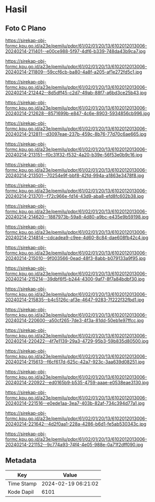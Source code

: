 # Hasil

## Foto C Plano

https://sirekap-obj-formc.kpu.go.id/a23e/pemilu/pdpr/61/02/01/20/13/6102012013006-20240214-211401--e00ce988-5f97-4df6-b339-748da43b9ca7.jpg

https://sirekap-obj-formc.kpu.go.id/a23e/pemilu/pdpr/61/02/01/20/13/6102012013006-20240214-211809--59ccf6cb-ba80-4a8f-a205-af1e272fd5c1.jpg

https://sirekap-obj-formc.kpu.go.id/a23e/pemilu/pdpr/61/02/01/20/13/6102012013006-20240214-212442--8d5dff45-c2d7-49ab-88f7-a6bd3ce25b43.jpg

https://sirekap-obj-formc.kpu.go.id/a23e/pemilu/pdpr/61/02/01/20/13/6102012013006-20240214-212628--8571699b-e847-4c6e-8903-5934856cb996.jpg

https://sirekap-obj-formc.kpu.go.id/a23e/pemilu/pdpr/61/02/01/20/13/6102012013006-20240214-212811--d3097eae-237b-459c-8b76-77d70c6ae665.jpg

https://sirekap-obj-formc.kpu.go.id/a23e/pemilu/pdpr/61/02/01/20/13/6102012013006-20240214-213151--f0c31f32-f532-4a20-b39e-56f53e0b9c16.jpg

https://sirekap-obj-formc.kpu.go.id/a23e/pemilu/pdpr/61/02/01/20/13/6102012013006-20240214-213501--70254e9f-bbf8-42fd-994a-a1863e3478f8.jpg

https://sirekap-obj-formc.kpu.go.id/a23e/pemilu/pdpr/61/02/01/20/13/6102012013006-20240214-213701--f72c966e-fd14-43d9-aba8-efd8fc602b38.jpg

https://sirekap-obj-formc.kpu.go.id/a23e/pemilu/pdpr/61/02/01/20/13/6102012013006-20240214-214620--1887973b-59a8-4d80-a9bc-e435e9b59198.jpg

https://sirekap-obj-formc.kpu.go.id/a23e/pemilu/pdpr/61/02/01/20/13/6102012013006-20240214-214814--cdcadea9-c9ee-4d60-8c84-dae608fb42c4.jpg

https://sirekap-obj-formc.kpu.go.id/a23e/pemilu/pdpr/61/02/01/20/13/6102012013006-20240214-215010--9f003566-0ead-48f3-8abb-b079133a9f95.jpg

https://sirekap-obj-formc.kpu.go.id/a23e/pemilu/pdpr/61/02/01/20/13/6102012013006-20240214-215214--39dbf6f5-b244-4300-9af7-8f7a84bdbf30.jpg

https://sirekap-obj-formc.kpu.go.id/a23e/pemilu/pdpr/61/02/01/20/13/6102012013006-20240214-215835--b4c5126c-af3e-4647-9283-7f222f32fbd1.jpg

https://sirekap-obj-formc.kpu.go.id/a23e/pemilu/pdpr/61/02/01/20/13/6102012013006-20240214-220600--a50cf265-7de3-4f3a-81dd-50eb1e97ffcc.jpg

https://sirekap-obj-formc.kpu.go.id/a23e/pemilu/pdpr/61/02/01/20/13/6102012013006-20240214-220422--4f7e1139-29a3-4729-95b3-59b835d80500.jpg

https://sirekap-obj-formc.kpu.go.id/a23e/pemilu/pdpr/61/02/01/20/13/6102012013006-20240214-215613--f6cf617d-625c-42a7-923c-3aa639d08251.jpg

https://sirekap-obj-formc.kpu.go.id/a23e/pemilu/pdpr/61/02/01/20/13/6102012013006-20240214-220922--ed0165b9-b535-4759-aaae-e0538eae3130.jpg

https://sirekap-obj-formc.kpu.go.id/a23e/pemilu/pdpr/61/02/01/20/13/6102012013006-20240214-221516--e0ede1aa-3ea7-403b-82af-734c394d77a1.jpg

https://sirekap-obj-formc.kpu.go.id/a23e/pemilu/pdpr/61/02/01/20/13/6102012013006-20240214-221642--4d2f0aa1-228a-4286-b6d1-fe5ab530343c.jpg

https://sirekap-obj-formc.kpu.go.id/a23e/pemilu/pdpr/61/02/01/20/13/6102012013006-20240214-221152--9c774a93-74f4-4e05-988e-0a71f2dff090.jpg


## Metadata

| Key        | Value               |
| ---------- | ------------------- |
| Time Stamp | 2024-02-19 06:21:02 |
| Kode Dapil | 6101                |



